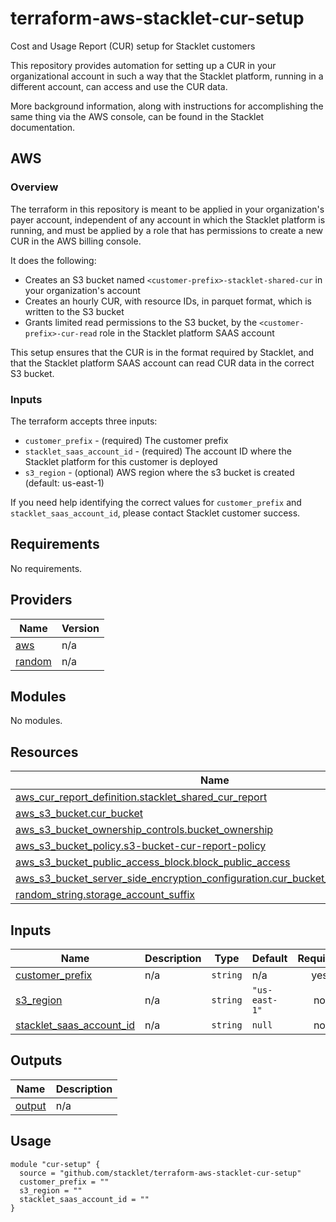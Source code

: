 # terraform-aws-stacklet-cur-setup
Cost and Usage Report (CUR) setup for Stacklet customers

This repository provides automation for setting up a CUR in your organizational account in such a way that the Stacklet platform, running in a different account, can access and use the CUR data.

More background information, along with instructions for accomplishing the same thing via the AWS console, can be found in the Stacklet documentation.

## AWS

### Overview

The terraform in this repository is meant to be applied in your organization's payer account, independent of any account in which the Stacklet platform is running, and must be applied by a role that has permissions to create a new CUR in the AWS billing console.

It does the following:

* Creates an S3 bucket named `<customer-prefix>-stacklet-shared-cur` in your organization's account
* Creates an hourly CUR, with resource IDs, in parquet format, which is written to the S3 bucket
* Grants limited read permissions to the S3 bucket, by the `<customer-prefix>-cur-read` role in the Stacklet platform SAAS account

This setup ensures that the CUR is in the format required by Stacklet, and that the Stacklet platform SAAS account can read CUR data in the correct S3 bucket.

### Inputs

The terraform accepts three inputs:

* `customer_prefix` - (required) The customer prefix
* `stacklet_saas_account_id` - (required) The account ID where the Stacklet platform for this customer is deployed
* `s3_region` - (optional) AWS region where the s3 bucket is created (default: us-east-1)

If you need help identifying the correct values for `customer_prefix` and `stacklet_saas_account_id`, please contact Stacklet customer success.
<!-- BEGIN_TF_DOCS -->
## Requirements

No requirements.

## Providers

| Name | Version |
|------|---------|
| <a name="provider_aws"></a> [aws](#provider\_aws) | n/a |
| <a name="provider_random"></a> [random](#provider\_random) | n/a |

## Modules

No modules.

## Resources

| Name | Type |
|------|------|
| [aws_cur_report_definition.stacklet_shared_cur_report](https://registry.terraform.io/providers/hashicorp/aws/latest/docs/resources/cur_report_definition) | resource |
| [aws_s3_bucket.cur_bucket](https://registry.terraform.io/providers/hashicorp/aws/latest/docs/resources/s3_bucket) | resource |
| [aws_s3_bucket_ownership_controls.bucket_ownership](https://registry.terraform.io/providers/hashicorp/aws/latest/docs/resources/s3_bucket_ownership_controls) | resource |
| [aws_s3_bucket_policy.s3-bucket-cur-report-policy](https://registry.terraform.io/providers/hashicorp/aws/latest/docs/resources/s3_bucket_policy) | resource |
| [aws_s3_bucket_public_access_block.block_public_access](https://registry.terraform.io/providers/hashicorp/aws/latest/docs/resources/s3_bucket_public_access_block) | resource |
| [aws_s3_bucket_server_side_encryption_configuration.cur_bucket_encryption_config](https://registry.terraform.io/providers/hashicorp/aws/latest/docs/resources/s3_bucket_server_side_encryption_configuration) | resource |
| [random_string.storage_account_suffix](https://registry.terraform.io/providers/hashicorp/random/latest/docs/resources/string) | resource |

## Inputs

| Name | Description | Type | Default | Required |
|------|-------------|------|---------|:--------:|
| <a name="input_customer_prefix"></a> [customer\_prefix](#input\_customer\_prefix) | n/a | `string` | n/a | yes |
| <a name="input_s3_region"></a> [s3\_region](#input\_s3\_region) | n/a | `string` | `"us-east-1"` | no |
| <a name="input_stacklet_saas_account_id"></a> [stacklet\_saas\_account\_id](#input\_stacklet\_saas\_account\_id) | n/a | `string` | `null` | no |

## Outputs

| Name | Description |
|------|-------------|
| <a name="output_output"></a> [output](#output\_output) | n/a |
<!-- END_TF_DOCS -->

## Usage

```hcl
module "cur-setup" {
  source = "github.com/stacklet/terraform-aws-stacklet-cur-setup"
  customer_prefix = ""
  s3_region = ""
  stacklet_saas_account_id = ""
}
```
